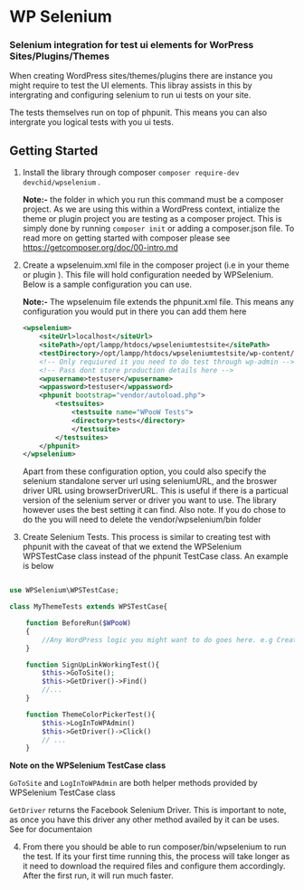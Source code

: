 # WP Selenium
### Selenium integration for test ui elements for WorPress Sites/Plugins/Themes

When creating WordPress sites/themes/plugins there are instance you might require to test the UI elements. This libray assists in this by intergrating and configuring selenium to run ui tests on your site. 

The tests themselves run on top of phpunit. This means you can also intergrate you logical tests with you ui tests. 

## Getting Started

1. Install the library through composer `composer require-dev devchid/wpselenium` . 
   
   **Note:-** the folder in which you run this command must be a composer project. As we are using this within a WordPress context, intialize the theme or plugin project you are testing as a composer project. This is simply done by running `composer init` or adding a composer.json file. To read more on getting started with composer please see https://getcomposer.org/doc/00-intro.md

2. Create a wpselenuim.xml file in the composer project (i.e in your theme or plugin ). This file will hold configuration needed by WPSelenium. Below is a sample configuration you can use. 

    **Note:-** The wpselenuim file extends the phpunit.xml file. This means any configuration you would put in there you can add them here

    ```xml
    <wpselenium>
        <siteUrl>localhost</siteUrl>
        <sitePath>/opt/lampp/htdocs/wpseleniumtestsite</sitePath>
        <testDirectory>/opt/lampp/htdocs/wpseleniumtestsite/wp-content/themes/wpseleniumtestsite<testDirectory>
        <!-- Only requiured it you need to do test through wp-admin -->
        <!-- Pass dont store production details here -->
        <wpusername>testuser</wpusername>
        <wppassword>testuser</wppassword>
        <phpunit bootstrap="vendor/autoload.php">
            <testsuites>
                <testsuite name="WPooW Tests">
                <directory>tests</directory>
                </testsuite>
            </testsuites>
        </phpunit>
    </wpselenium>
    ```

    Apart from these configuration option, you could also specify the selenium standalone server url using seleniumURL, and the broswer driver URL using browserDriverURL. This is useful if there is a particual version of the selenium server or driver you want to use. The library however uses the best setting it can find. Also note. If you do chose to do the you will need to delete the vendor/wpselenium/bin folder


3. Create Selenium Tests. This process is similar to creating test with phpunit with the caveat of that we extend the WPSelenium WPSTestCase class instead of the phpunit TestCase class. An example is below

```php

use WPSelenium\WPSTestCase;

class MyThemeTests extends WPSTestCase{

    function BeforeRun($WPooW)
    {
        //Any WordPress logic you might want to do goes here. e.g Create a custome PostType etc
    }

    function SignUpLinkWorkingTest(){
        $this->GoToSite();
        $this->GetDriver()->Find()
        //...
    }

    function ThemeColorPickerTest(){
        $this->LogInToWPAdmin()
        $this->GetDriver()->Click()
        // ...
    }
```

**Note on the WPSelenium TestCase class**

`GoToSite` and `LogInToWPAdmin` are both helper methods provided by WPSelenium TestCase class

`GetDriver` returns the Facebook Selenium Driver. This is important to note, as once you have this driver any other method availed by it can be uses. See for documentaion

4. From there you should be able to run composer/bin/wpselenium to run the test. If its your first time running this, the process will take longer as it need to download the required files and configure them accordingly. After the first run, it will run much faster. 